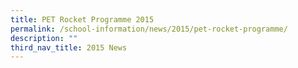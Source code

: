 ```yaml
---
title: PET Rocket Programme 2015
permalink: /school-information/news/2015/pet-rocket-programme/
description: ""
third_nav_title: 2015 News
---
```

